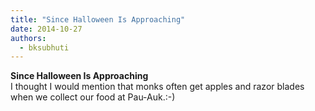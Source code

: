 ```yaml
---
title: "Since Halloween Is Approaching"
date: 2014-10-27
authors: 
  - bksubhuti
---
```


**Since Halloween Is Approaching**  
I thought I would mention that monks often get apples and razor blades when we collect our food at Pau-Auk.:-) ﻿



